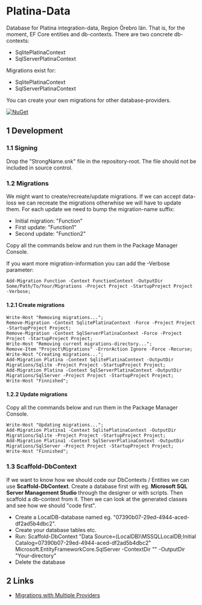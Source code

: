# Platina-Data

Database for Platina integration-data, Region Örebro län. That is, for the moment, EF Core entities and db-contexts. There are two concrete db-contexts:
- SqlitePlatinaContext
- SqlServerPlatinaContext

Migrations exist for:
- SqlitePlatinaContext
- SqlServerPlatinaContext

You can create your own migrations for other database-providers.

[![NuGet](https://img.shields.io/nuget/v/RegionOrebroLan.Platina.Data.svg?label=NuGet)](https://www.nuget.org/packages/RegionOrebroLan.Platina.Data)

## 1 Development

### 1.1 Signing

Drop the "StrongName.snk" file in the repository-root. The file should not be included in source control.

### 1.2 Migrations

We might want to create/recreate/update migrations. If we can accept data-loss we can recreate the migrations otherwhise we will have to update them. For each update we need to bump the migration-name suffix:

- Initial migration: "Function"
- First update: "Function1"
- Second update: "Function2"

Copy all the commands below and run them in the Package Manager Console.

If you want more migration-information you can add the -Verbose parameter:

	Add-Migration Function -Context FunctionContext -OutputDir Some/Path/To/Your/Migrations -Project Project -StartupProject Project -Verbose;

#### 1.2.1 Create migrations

	Write-Host "Removing migrations...";
	Remove-Migration -Context SqlitePlatinaContext -Force -Project Project -StartupProject Project;
	Remove-Migration -Context SqlServerPlatinaContext -Force -Project Project -StartupProject Project;
	Write-Host "Removing current migrations-directory...";
	Remove-Item "Project\Migrations" -ErrorAction Ignore -Force -Recurse;
	Write-Host "Creating migrations...";
	Add-Migration Platina -Context SqlitePlatinaContext -OutputDir Migrations/Sqlite -Project Project -StartupProject Project;
	Add-Migration Platina -Context SqlServerPlatinaContext -OutputDir Migrations/SqlServer -Project Project -StartupProject Project;
	Write-Host "Finnished";

#### 1.2.2 Update migrations

Copy all the commands below and run them in the Package Manager Console.

	Write-Host "Updating migrations...";
	Add-Migration Platina1 -Context SqlitePlatinaContext -OutputDir Migrations/Sqlite -Project Project -StartupProject Project;
	Add-Migration Platina1 -Context SqlServerPlatinaContext -OutputDir Migrations/SqlServer -Project Project -StartupProject Project;
	Write-Host "Finnished";

### 1.3 Scaffold-DbContext

If we want to know how we should code our DbContexts / Entities we can use **Scaffold-DbContext**. Create a database first with eg. **Microsoft SQL Server Management Studio** through the designer or with scripts. Then scaffold a db-context from it. Then we can look at the generated classes and see how we should "code first".

- Create a LocalDB-database named eg. "07390b07-29ed-4944-aced-df2ad5b4dbc2".
- Create your database tables etc.
- Run: Scaffold-DbContext "Data Source=(LocalDB)\MSSQLLocalDB;Initial Catalog=07390b07-29ed-4944-aced-df2ad5b4dbc2" Microsoft.EntityFrameworkCore.SqlServer -ContextDir "" -OutputDir "Your-directory"
- Delete the database

## 2 Links

- [Migrations with Multiple Providers](https://docs.microsoft.com/en-us/ef/core/managing-schemas/migrations/providers/)